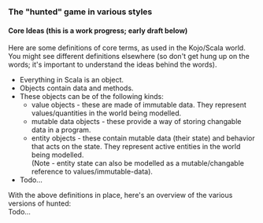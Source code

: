 ### The "hunted" game in various styles

#### Core Ideas (this is a work progress; early draft below)

Here are some definitions of core terms, as used in the Kojo/Scala world.  
You might see different definitions elsewhere (so don't get hung up on the words; it's important to understand the ideas behind the words).

* Everything in Scala is an object.
* Objects contain data and methods.
* These objects can be of the following kinds:
  * value objects - these are made of immutable data. They represent values/quantities in the world being modelled.
  * mutable data objects - these provide a way of storing changable data in a program.
  * entity objects - these contain mutable data (their state) and behavior that acts on the state. They represent active entities in the world being modelled.  
  (Note - entity state can also be modelled as a mutable/changable reference to values/immutable-data).
* Todo...

With the above definitions in place, here's an overview of the various versions of hunted:  
Todo...

